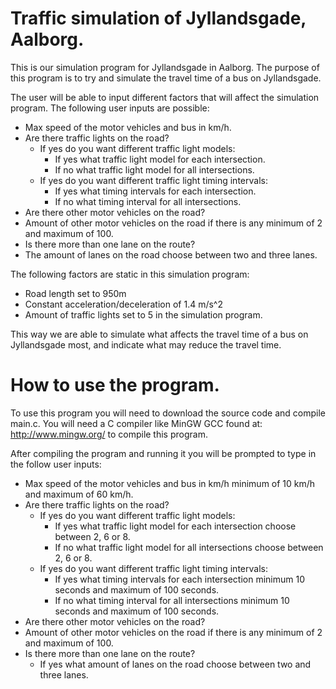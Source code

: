 # Traffic simulation of Jyllandsgade, Aalborg.
This is our simulation program for Jyllandsgade in Aalborg. The purpose of this program is to try and simulate the travel time of a bus on Jyllandsgade. 

The user will be able to input different factors that will affect the simulation program. The following user inputs are possible:

* Max speed of the motor vehicles and bus in km/h.
* Are there traffic lights on the road?
  * If yes do you want different traffic light models:
    * If yes what traffic light model for each intersection.
    * If no what traffic light model for all intersections.
  * If yes do you want different traffic light timing intervals:
     * If yes what timing intervals for each intersection.
     * If no what timing interval for all intersections.
* Are there other motor vehicles on the road?
* Amount of other motor vehicles on the road if there is any minimum of 2 and maximum of 100.
* Is there more than one lane on the route?
* The amount of lanes on the road choose between two and three lanes. 

The following factors are static in this simulation program:

* Road length set to 950m
* Constant acceleration/deceleration of 1.4 m/s^2
* Amount of traffic lights set to 5 in the simulation program. 

This way we are able to simulate what affects the travel time of a bus on Jyllandsgade most, and indicate what may reduce the travel time.


# How to use the program.

To use this program you will need to download the source code and compile main.c. You will need a C compiler like MinGW GCC found at: http://www.mingw.org/ to compile this program. 

After compiling the program and running it you will be prompted to type in the follow user inputs:

* Max speed of the motor vehicles and bus in km/h minimum of 10 km/h and maximum of 60 km/h.
* Are there traffic lights on the road?
  * If yes do you want different traffic light models:
    * If yes what traffic light model for each intersection choose between 2, 6 or 8.
    * If no what traffic light model for all intersections choose between 2, 6 or 8.
  * If yes do you want different traffic light timing intervals:
     * If yes what timing intervals for each intersection minimum 10 seconds and maximum of 100 seconds.
     * If no what timing interval for all intersections minimum 10 seconds and maximum of 100 seconds.
* Are there other motor vehicles on the road?
* Amount of other motor vehicles on the road if there is any minimum of 2 and maximum of 100.
* Is there more than one lane on the route?
  *  If yes what amount of lanes on the road choose between two and three lanes. 



